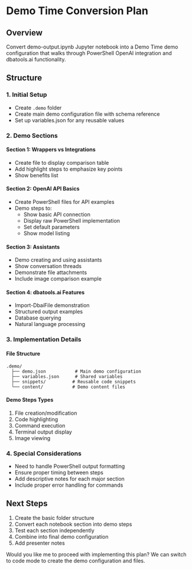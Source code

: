 # Demo Time Conversion Plan

## Overview
Convert demo-output.ipynb Jupyter notebook into a Demo Time demo configuration that walks through PowerShell OpenAI integration and dbatools.ai functionality.

## Structure

### 1. Initial Setup
- Create `.demo` folder
- Create main demo configuration file with schema reference
- Set up variables.json for any reusable values

### 2. Demo Sections

#### Section 1: Wrappers vs Integrations
- Create file to display comparison table
- Add highlight steps to emphasize key points
- Show benefits list

#### Section 2: OpenAI API Basics
- Create PowerShell files for API examples
- Demo steps to:
  - Show basic API connection
  - Display raw PowerShell implementation
  - Set default parameters
  - Show model listing

#### Section 3: Assistants
- Demo creating and using assistants
- Show conversation threads
- Demonstrate file attachments
- Include image comparison example

#### Section 4: dbatools.ai Features
- Import-DbaiFile demonstration
- Structured output examples
- Database querying
- Natural language processing

### 3. Implementation Details

#### File Structure
```
.demo/
  ├── demo.json           # Main demo configuration
  ├── variables.json      # Shared variables
  ├── snippets/          # Reusable code snippets
  └── content/           # Demo content files
```

#### Demo Steps Types
1. File creation/modification
2. Code highlighting
3. Command execution
4. Terminal output display
5. Image viewing

### 4. Special Considerations
- Need to handle PowerShell output formatting
- Ensure proper timing between steps
- Add descriptive notes for each major section
- Include proper error handling for commands

## Next Steps
1. Create the basic folder structure
2. Convert each notebook section into demo steps
3. Test each section independently
4. Combine into final demo configuration
5. Add presenter notes

Would you like me to proceed with implementing this plan? We can switch to code mode to create the demo configuration and files.